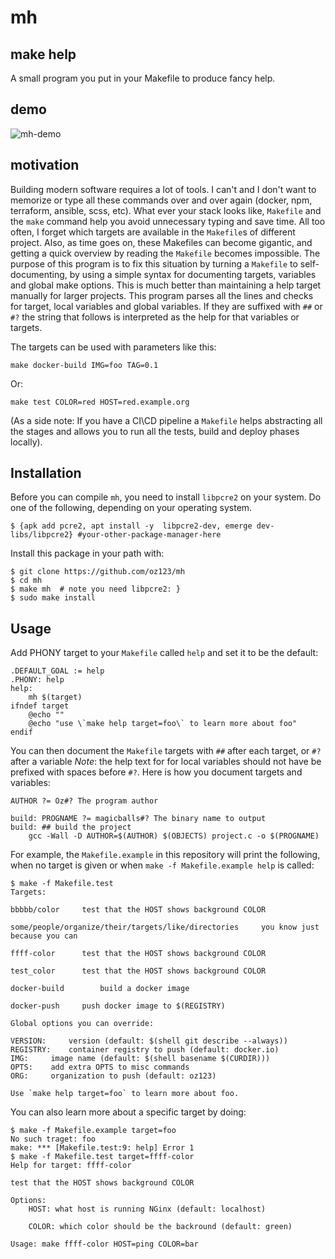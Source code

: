 # mh

## make help

A small program you put in your Makefile to produce fancy help.

## demo

![mh-demo](https://raw.githubusercontent.com/oz123/mh/main/_docs/mh-demo.gif)

## motivation
Building modern software requires a lot of tools. I can't and I don't want
to memorize or type all these commands over and over again (docker, npm,
terraform, ansible, scss, etc). What ever your stack looks like, ``Makefile``
and the ``make`` command help you avoid unnecessary typing and save time.
All too often, I forget which targets are available in the `Makefile`s of
different project. Also, as time goes on, these Makefiles can become gigantic,
and getting a quick overview by reading the `Makefile` becomes impossible.
The purpose of this program is to fix this situation by turning a `Makefile`
to self-documenting, by using a simple syntax for documenting targets, variables
and global make options.
This is much better than maintaining a help target manually for larger projects.
This program parses all the lines and checks for target, local variables
and global variables. If they are suffixed with `##` or `#?` the string that
follows is interpreted as the help for that variables or targets.

The targets can be used with parameters like this:

```
make docker-build IMG=foo TAG=0.1
```

Or:

```
make test COLOR=red HOST=red.example.org
```

(As a side note: If you have a CI\CD pipeline a `Makefile` helps abstracting all
the stages and allows you to run all the tests, build and deploy phases locally).

## Installation
Before you can compile `mh`, you need to install `libpcre2` on your system.
Do one of the following, depending on your operating system.

```
$ {apk add pcre2, apt install -y  libpcre2-dev, emerge dev-libs/libpcre2} #your-other-package-manager-here
```

Install this package in your path with:
```
$ git clone https://github.com/oz123/mh
$ cd mh
$ make mh  # note you need libpcre2: }
$ sudo make install
```

## Usage

Add PHONY target to your `Makefile` called `help` and set it to be the default:
```
.DEFAULT_GOAL := help
.PHONY: help
help:
	mh $(target)
ifndef target
	@echo ""
	@echo "use \`make help target=foo\` to learn more about foo"
endif
```

You can then document the `Makefile` targets with `##` after each target,
or `#?` after a variable
*Note*: the help text for for local variables should not have be prefixed
with spaces before `#?`.
Here is how you document targets and variables:

```
AUTHOR ?= Oz#? The program author

build: PROGNAME ?= magicballs#? The binary name to output
build: ## build the project
    gcc -Wall -D AUTHOR=$(AUTHOR) $(OBJECTS) project.c -o $(PROGNAME)
```

For example, the `Makefile.example` in this repository will print the following,
when no target is given or when `make -f Makefile.example help` is called:
```
$ make -f Makefile.test
Targets:

bbbbb/color		test that the HOST shows background COLOR

some/people/organize/their/targets/like/directories		you know just because you can

ffff-color		test that the HOST shows background COLOR

test_color		test that the HOST shows background COLOR

docker-build		build a docker image

docker-push		push docker image to $(REGISTRY)

Global options you can override:

VERSION:	 version (default: $(shell git describe --always))
REGISTRY:	 container registry to push (default: docker.io)
IMG:	 image name (default: $(shell basename $(CURDIR)))
OPTS:	 add extra OPTS to misc commands
ORG:	 organization to push (default: oz123)

Use `make help target=foo` to learn more about foo.
```

You can also learn more about a specific target by doing:

```
$ make -f Makefile.example target=foo
No such traget: foo
make: *** [Makefile.test:9: help] Error 1
$ make -f Makefile.test target=ffff-color
Help for target: ffff-color

test that the HOST shows background COLOR

Options:
	HOST: what host is running NGinx (default: localhost)

	COLOR: which color should be the backround (default: green)

Usage: make ffff-color HOST=ping COLOR=bar
```
